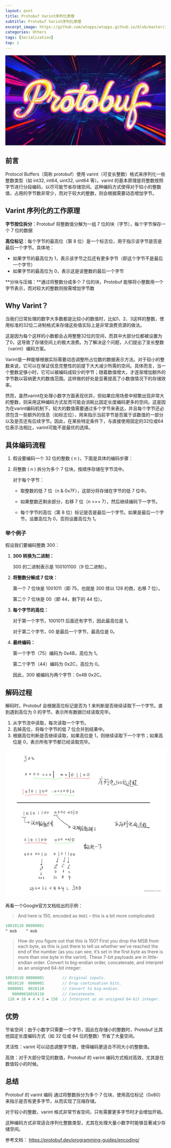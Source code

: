 ```yaml
---
layout: post
title: Protobuf Varint序列化原理
subtitle: Protobuf Varint序列化原理
excerpt_image: https://github.com/wtopps/wtopps.github.io/blob/master/images/Protobuf.jpeg?raw=true
categories: Others
tags: [Serialization]
top: 1
---
```


![banner](https://github.com/wtopps/wtopps.github.io/blob/master/images/Protobuf.jpeg?raw=true)

## 前言

Protocol Buffers（简称 protobuf）使用 varint（可变长整数）格式来序列化一些整数类型（如 int32, int64, uint32, uint64 等）。varint 的基本原理是将整数按照字节进行分段编码，以尽可能节省存储空间。这种编码方式使得对于较小的整数值，占用的字节数非常少，而对于较大的整数，则会根据需要动态增加字节。

## Varint 序列化的工作原理

**字节按位拆分**：Protobuf 将整数值分解为一组 7 位的块（字节），每个字节保存一个 7 位的数据

**高位标记**：每个字节的最高位（第 8 位）是一个标志位，用于指示该字节是否是最后一个字节。具体地：

- 如果字节的最高位为 1，表示该字节之后还有更多字节（即这个字节不是最后一个字节）
- 如果字节的最高位为 0，表示这是该整数的最后一个字节

**分块与压缩：**通过将整数分成多个 7 位的块，Protobuf 能够将小整数用一个字节表示，而对较大的整数则按需增加字节数

## Why Varint？

当我们日常处理的数字大多数都是比较小的数值时，比如1、2、3这样的整数，使用标准的32位二进制格式来存储这些值实际上是非常浪费资源的做法。

这是因为每个这样的小数都会占用整整32位的空间，而其中大部分位都被设置为了0，这导致了存储空间上的极大浪费。为了解决这个问题，人们提出了变长整数（varint）编码方案。

Varint是一种能够根据实际需要动态调整所占位数的数据表示方法。对于较小的整数来说，它可以在保证信息完整性的前提下大大减少所需的空间。具体而言，当一个整数足够小时，它可以被编码成较少的字节；随着数值增大，才逐渐增加额外的字节数以容纳更大的数值范围。这样做的好处是显著提高了小数值情况下的存储效率。

然而，虽然varint在处理小数字方面表现优异，但如果应用场景中频繁出现非常大的整数，则采用这种编码方式反而可能会消耗比固定长度编码更多的空间。这是因为在varint编码机制下，较大的数值需要通过多个字节来表达，并且每个字节还必须包含一些额外的信息（如标志位），用来指示当前字节是否属于该数值的一部分以及是否还有后续字节。因此，在某些特定条件下，与直接使用固定的32位或64位表示法相比，varint可能不是最优的选择。

## 具体编码流程

1. 假设要编码一个 32 位的整数 ( n )，下面是具体的编码步骤：

2. 将整数 ( n ) 拆分为多个 7 位块，按顺序存储在字节流中。

   对于每个字节：

   - 取整数的低 7 位（n & 0x7F），这部分将存储在字节的低 7 位中。

   - 如果整数还剩余部分，右移 7 位（n >>= 7），然后继续编码下一字节。

   - 每个字节的高位（第 8 位）标记是否是最后一个字节。如果是最后一个字节，设置高位为 0，否则设置高位为 1。

### 举个例子
假设我们要编码整数 300：

1. **300 转换为二进制：**

     300 的二进制表示是 100101100（9 位二进制）。

2. **将整数分解成 7 位块：**

     第一个 7 位块是 1001011（即 75，也就是 300 除以 128 的商，右移 7 位）。

     第二个 7 位块是 00（即 44，剩下的 44 位）。

3. **每个字节的高位：**

     对于第一个字节，1001011 后面还有字节，因此最高位是 1。

     对于第二个字节，00 是最后一个字节，最高位是 0。

4. **最终编码：**

     第一个字节（75）编码为 0x4B，高位为 1。

     第二个字节（44）编码为 0x2C，高位为 0。

     因此，300 被编码为两个字节：0x4B 0x2C。

## 解码过程

解码时，Protobuf 会根据高位标记是否为 1 来判断是否继续读取下一个字节。直到遇到高位为 0 的字节，表示所有数据已经读取完毕。

1. 从字节流中读取，每次读取一个字节。
2. 去掉高位，将每个字节的低 7 位合并到结果中。
3. 根据高位判断是否继续读取，如果高位是 1，则继续读取下一个字节；如果高位是 0，表示所有字节都已经读取完毕。

![serialize demo](https://github.com/wtopps/wtopps.github.io/blob/master/images/protobuf%20varint%20process.png?raw=true)



再看一个Google官方文档给出的示例：

> And here is 150, encoded as `9601` – this is a bit more complicated:

```proto
10010110 00000001
^ msb    ^ msb
```

> How do you figure out that this is 150? First you drop the MSB from each byte, as this is just there to tell us whether we’ve reached the end of the number (as you can see, it’s set in the first byte as there is more than one byte in the varint). These 7-bit payloads are in little-endian order. Convert to big-endian order, concatenate, and interpret as an unsigned 64-bit integer:

```proto
10010110 00000001        // Original inputs.
 0010110  0000001        // Drop continuation bits.
 0000001  0010110        // Convert to big-endian.
   00000010010110        // Concatenate.
 128 + 16 + 4 + 2 = 150  // Interpret as an unsigned 64-bit integer.
```



## 优势

节省空间：由于小数字只需要一个字节，因此在存储小的整数时，Protobuf 比其他固定长度编码方式（如 32 位或 64 位的整数）节省了大量空间。

灵活性：varint 可以动态调整字节数，使得编码更适合不同大小的整数值。

高效：对于大部分常见的数值，Protobuf 的 varint 编码方式相对高效，尤其是在数值较小的时候。

## 总结

Protobuf 的 varint 编码 通过将整数拆分为多个 7 位块，使用高位标记（0x80）来指示是否有更多字节，从而实现了压缩存储。

对于较小的整数，varint 格式非常节省空间，只有需要更多字节时才会增加开销。

这种编码方式非常适合序列化整数类型，尤其在处理大量小数字时能够显著减少存储空间。

参考文档：
https://protobuf.dev/programming-guides/encoding/



<script src="https://giscus.app/client.js"
        data-repo="wtopps/wtopps.github.io"
        data-repo-id="MDEwOlJlcG9zaXRvcnk2NzY3NTA3MA=="
        data-category="Comments"
        data-category-id="DIC_kwDOBAijvs4CizS6"
        data-mapping="pathname"
        data-strict="0"
        data-reactions-enabled="1"
        data-emit-metadata="0"
        data-input-position="bottom"
        data-theme="preferred_color_scheme"
        data-lang="zh-CN"
        crossorigin="anonymous"
        async>
</script>